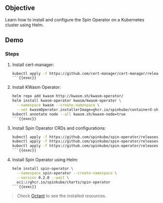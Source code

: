 ## Objective

Learn how to install and configure the Spin Operator on a Kubernetes cluster using Helm.

## Demo

### Steps

1. Install cert-manager:
   ```bash
   kubectl apply -f https://github.com/cert-manager/cert-manager/releases/download/v1.14.0/cert-manager.yaml
   ```{{exec}}

2. Install KWasm Operator:
   ```bash
   helm repo add kwasm http://kwasm.sh/kwasm-operator/
   helm install kwasm-operator kwasm/kwasm-operator \
     --namespace kwasm --create-namespace \
     --set kwasmOperator.installerImage=ghcr.io/spinkube/containerd-shim-spin/node-installer:v0.13.1
   kubectl annotate node --all kwasm.sh/kwasm-node=true
   ```{{exec}}

3. Install Spin Operator CRDs and configurations:
   ```bash
   kubectl apply -f https://github.com/spinkube/spin-operator/releases/download/v0.2.0/spin-operator.crds.yaml
   kubectl apply -f https://github.com/spinkube/spin-operator/releases/download/v0.2.0/spin-runtimeclass.yaml
   kubectl apply -f https://github.com/spinkube/spin-operator/releases/download/v0.2.0/spin-app-executor.yaml
   ```{{exec}}

4. Install Spin Operator using Helm:
   ```bash
   helm install spin-operator \
     --namespace spin-operator --create-namespace \
     --version 0.2.0 --wait \
     oci://ghcr.io/spinkube/charts/spin-operator
   ```{{exec}}

> Check [Octant]({{TRAFFIC_SELECTOR_HOST1_7777}}) to see the installed
> resources.

